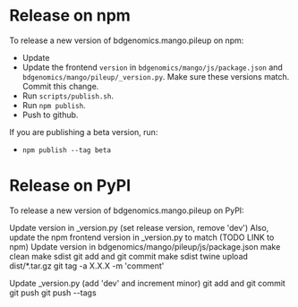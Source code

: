 # Release on npm
To release a new version of bdgenomics.mango.pileup on npm:

- Update
- Update the frontend `version` in `bdgenomics/mango/js/package.json`
and `bdgenomics/mango/pileup/_version.py`.
Make sure these versions match. Commit this change.
- Run `scripts/publish.sh`.
- Run `npm publish`.
- Push to github.

If you are publishing a beta version, run:

- `npm publish --tag beta`


# Release on PyPI

To release a new version of bdgenomics.mango.pileup on PyPI:

Update version in _version.py (set release version, remove 'dev')
Also, update the npm frontend version in _version.py to match (TODO LINK to npm)
Update version in bdgenomics/mango/pileup/js/package.json
make clean
make sdist
git add and git commit
make sdist
twine upload dist/*.tar.gz
git tag -a X.X.X -m 'comment'

Update _version.py (add 'dev' and increment minor)
git add and git commit
git push
git push --tags
